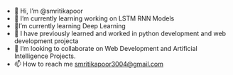 - 👋 Hi, I’m @smritikapoor
- 🌱 I’m currently learning working on LSTM RNN Models
- 🌱I’m currently learning Deep Learning
- 🌱 I have previously learned and worked in python development and web development projecta
- 💞️ I’m looking to collaborate on Web Development and Artificial Intelligence Projects.
- 📫 How to reach me smritikapoor3004@gmail.com
  


<!---
smritikapoor/smritikapoor is a ✨ special ✨ repository because its `README.md` (this file) appears on your GitHub profile.
You can click the Preview link to take a look at your changes.
--->
